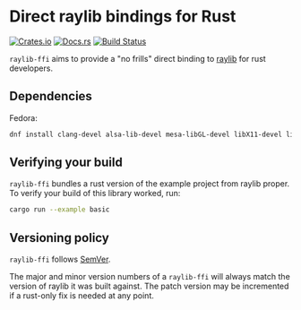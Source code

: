 # Direct raylib bindings for Rust
[![Crates.io](https://img.shields.io/crates/v/raylib-ffi)](https://crates.io/crates/raylib-ffi)
[![Docs.rs](https://docs.rs/raylib-ffi/badge.svg)](https://docs.rs/raylib-ffi)
[![Build Status](https://github.com/Ewpratten/raylib-ffi/actions/workflows/build.yml/badge.svg)](https://github.com/Ewpratten/raylib-ffi/actions/workflows/build.yml)

`raylib-ffi` aims to provide a "no frills" direct binding to [raylib](https://www.raylib.com/) for rust developers.

## Dependencies

Fedora:

```sh
dnf install clang-devel alsa-lib-devel mesa-libGL-devel libX11-devel libXrandr-devel libXi-devel libXcursor-devel libXinerama-devel libatomic cmake
```

## Verifying your build

`raylib-ffi` bundles a rust version of the example project from raylib proper. To verify your build of this library worked, run:

```sh
cargo run --example basic
```

## Versioning policy

`raylib-ffi` follows [SemVer](https://semver.org/).

The major and minor version numbers of a `raylib-ffi` will always match the version of raylib it was built against. The patch version may be incremented if a rust-only fix is needed at any point.
